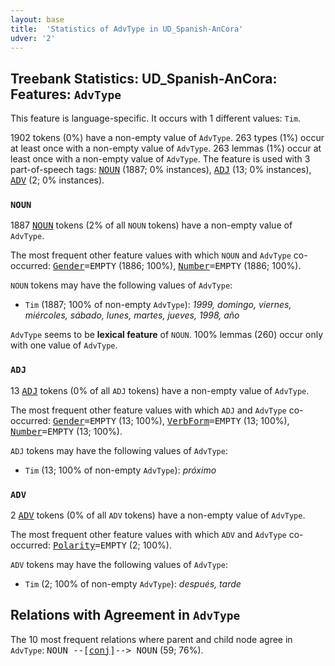 ```yaml
---
layout: base
title:  'Statistics of AdvType in UD_Spanish-AnCora'
udver: '2'
---
```


## Treebank Statistics: UD_Spanish-AnCora: Features: `AdvType`

This feature is language-specific.
It occurs with 1 different values: `Tim`.

1902 tokens (0%) have a non-empty value of `AdvType`.
263 types (1%) occur at least once with a non-empty value of `AdvType`.
263 lemmas (1%) occur at least once with a non-empty value of `AdvType`.
The feature is used with 3 part-of-speech tags: <tt><a href="es_ancora-pos-NOUN.html">NOUN</a></tt> (1887; 0% instances), <tt><a href="es_ancora-pos-ADJ.html">ADJ</a></tt> (13; 0% instances), <tt><a href="es_ancora-pos-ADV.html">ADV</a></tt> (2; 0% instances).

### `NOUN`

1887 <tt><a href="es_ancora-pos-NOUN.html">NOUN</a></tt> tokens (2% of all `NOUN` tokens) have a non-empty value of `AdvType`.

The most frequent other feature values with which `NOUN` and `AdvType` co-occurred: <tt><a href="es_ancora-feat-Gender.html">Gender</a></tt><tt>=EMPTY</tt> (1886; 100%), <tt><a href="es_ancora-feat-Number.html">Number</a></tt><tt>=EMPTY</tt> (1886; 100%).

`NOUN` tokens may have the following values of `AdvType`:

* `Tim` (1887; 100% of non-empty `AdvType`): <em>1999, domingo, viernes, miércoles, sábado, lunes, martes, jueves, 1998, año</em>

`AdvType` seems to be **lexical feature** of `NOUN`. 100% lemmas (260) occur only with one value of `AdvType`.

### `ADJ`

13 <tt><a href="es_ancora-pos-ADJ.html">ADJ</a></tt> tokens (0% of all `ADJ` tokens) have a non-empty value of `AdvType`.

The most frequent other feature values with which `ADJ` and `AdvType` co-occurred: <tt><a href="es_ancora-feat-Gender.html">Gender</a></tt><tt>=EMPTY</tt> (13; 100%), <tt><a href="es_ancora-feat-VerbForm.html">VerbForm</a></tt><tt>=EMPTY</tt> (13; 100%), <tt><a href="es_ancora-feat-Number.html">Number</a></tt><tt>=EMPTY</tt> (13; 100%).

`ADJ` tokens may have the following values of `AdvType`:

* `Tim` (13; 100% of non-empty `AdvType`): <em>próximo</em>

### `ADV`

2 <tt><a href="es_ancora-pos-ADV.html">ADV</a></tt> tokens (0% of all `ADV` tokens) have a non-empty value of `AdvType`.

The most frequent other feature values with which `ADV` and `AdvType` co-occurred: <tt><a href="es_ancora-feat-Polarity.html">Polarity</a></tt><tt>=EMPTY</tt> (2; 100%).

`ADV` tokens may have the following values of `AdvType`:

* `Tim` (2; 100% of non-empty `AdvType`): <em>después, tarde</em>

## Relations with Agreement in `AdvType`

The 10 most frequent relations where parent and child node agree in `AdvType`:
<tt>NOUN --[<tt><a href="es_ancora-dep-conj.html">conj</a></tt>]--> NOUN</tt> (59; 76%).

